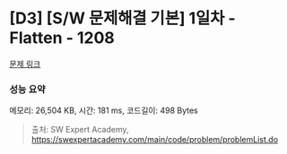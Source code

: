 # [D3] [S/W 문제해결 기본] 1일차 - Flatten - 1208 

[문제 링크](https://swexpertacademy.com/main/code/problem/problemDetail.do?contestProbId=AV139KOaABgCFAYh) 

### 성능 요약

메모리: 26,504 KB, 시간: 181 ms, 코드길이: 498 Bytes



> 출처: SW Expert Academy, https://swexpertacademy.com/main/code/problem/problemList.do